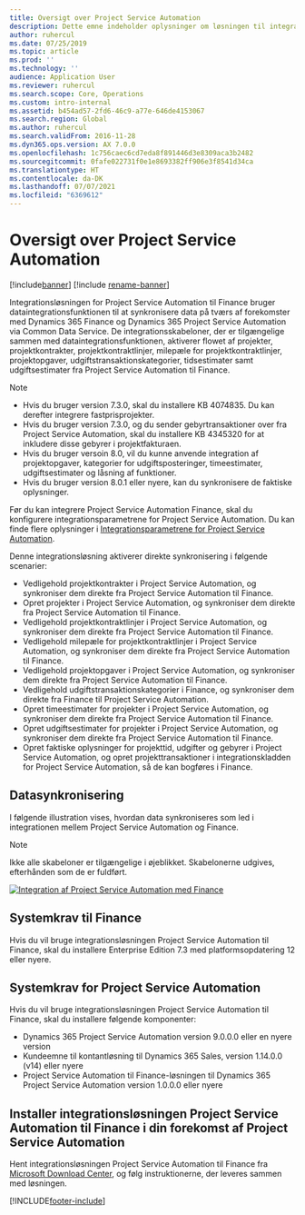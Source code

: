 ```yaml
---
title: Oversigt over Project Service Automation
description: Dette emne indeholder oplysninger om løsningen til integration af Dynamics 365 Project Service Automation i Dynamics 365 Finance.
author: ruhercul
ms.date: 07/25/2019
ms.topic: article
ms.prod: ''
ms.technology: ''
audience: Application User
ms.reviewer: ruhercul
ms.search.scope: Core, Operations
ms.custom: intro-internal
ms.assetid: b454ad57-2fd6-46c9-a77e-646de4153067
ms.search.region: Global
ms.author: ruhercul
ms.search.validFrom: 2016-11-28
ms.dyn365.ops.version: AX 7.0.0
ms.openlocfilehash: 1c756caec6cd7eda8f891446d3e8309aca3b2482
ms.sourcegitcommit: 0fafe022731f0e1e8693382ff906e3f8541d34ca
ms.translationtype: HT
ms.contentlocale: da-DK
ms.lasthandoff: 07/07/2021
ms.locfileid: "6369612"
---
```

# <a name="project-service-automation-overview"></a>Oversigt over Project Service Automation

[!include[banner](../includes/banner.md)]
[!include [rename-banner](~/includes/cc-data-platform-banner.md)]

Integrationsløsningen for Project Service Automation til Finance bruger dataintegrationsfunktionen til at synkronisere data på tværs af forekomster med Dynamics 365 Finance og Dynamics 365 Project Service Automation via Common Data Service. De integrationsskabeloner, der er tilgængelige sammen med dataintegrationsfunktionen, aktiverer flowet af projekter, projektkontrakter, projektkontraktlinjer, milepæle for projektkontraktlinjer, projektopgaver, udgiftstransaktionskategorier, tidsestimater samt udgiftsestimater fra Project Service Automation til Finance.

> [!NOTE]
> - Hvis du bruger version 7.3.0, skal du installere KB 4074835. Du kan derefter integrere fastprisprojekter.
> - Hvis du bruger version 7.3.0, og du sender gebyrtransaktioner over fra Project Service Automation, skal du installere KB 4345320 for at inkludere disse gebyrer i projektfakturaen.
> - Hvis du bruger versoin 8.0, vil du kunne anvende integration af projektopgaver, kategorier for udgiftsposteringer, timeestimater, udgiftsestimater og låsning af funktioner.
> - Hvis du bruger version 8.0.1 eller nyere, kan du synkronisere de faktiske oplysninger.

Før du kan integrere Project Service Automation Finance, skal du konfigurere integrationsparametrene for Project Service Automation. Du kan finde flere oplysninger i [Integrationsparametrene for Project Service Automation](PSA-parameters.md).

Denne integrationsløsning aktiverer direkte synkronisering i følgende scenarier:

- Vedligehold projektkontrakter i Project Service Automation, og synkroniser dem direkte fra Project Service Automation til Finance.
- Opret projekter i Project Service Automation, og synkroniser dem direkte fra Project Service Automation til Finance.
- Vedligehold projektkontraktlinjer i Project Service Automation, og synkroniser dem direkte fra Project Service Automation til Finance.
- Vedligehold milepæle for projektkontraktlinjer i Project Service Automation, og synkroniser dem direkte fra Project Service Automation til Finance.
- Vedligehold projektopgaver i Project Service Automation, og synkroniser dem direkte fra Project Service Automation til Finance.
- Vedligehold udgiftstransaktionskategorier i Finance, og synkroniser dem direkte fra Finance til Project Service Automation.
- Opret timeestimater for projekter i Project Service Automation, og synkroniser dem direkte fra Project Service Automation til Finance.
- Opret udgiftsestimater for projekter i Project Service Automation, og synkroniser dem direkte fra Project Service Automation til Finance.
- Opret faktiske oplysninger for projekttid, udgifter og gebyrer i Project Service Automation, og opret projekttransaktioner i integrationskladden for Project Service Automation, så de kan bogføres i Finance.

## <a name="data-synchronization"></a>Datasynkronisering

I følgende illustration vises, hvordan data synkroniseres som led i integrationen mellem Project Service Automation og Finance.

> [!NOTE]
> Ikke alle skabeloner er tilgængelige i øjeblikket. Skabelonerne udgives, efterhånden som de er fuldført.

[![Integration af Project Service Automation med Finance](./media/PSA-integration.png)](./media/PSA-integration.png)

## <a name="system-requirements-for-finance"></a>Systemkrav til Finance

Hvis du vil bruge integrationsløsningen Project Service Automation til Finance, skal du installere Enterprise Edition 7.3 med platformsopdatering 12 eller nyere.

## <a name="system-requirements-for-project-service-automation"></a>Systemkrav for Project Service Automation

Hvis du vil bruge integrationsløsningen Project Service Automation til Finance, skal du installere følgende komponenter:

- Dynamics 365 Project Service Automation version 9.0.0.0 eller en nyere version
- Kundeemne til kontantløsning til Dynamics 365 Sales, version 1.14.0.0 (v14) eller nyere
- Project Service Automation til Finance-løsningen til Dynamics 365 Project Service Automation version 1.0.0.0 eller nyere

## <a name="install-the-project-service-automation-to-finance-integration-solution-in-your-project-service-automation-instance"></a>Installer integrationsløsningen Project Service Automation til Finance i din forekomst af Project Service Automation

Hent integrationsløsningen Project Service Automation til Finance fra [Microsoft Download Center](https://www.microsoft.com/download/details.aspx?id=57016), og følg instruktionerne, der leveres sammen med løsningen.


[!INCLUDE[footer-include](../includes/footer-banner.md)]